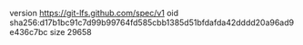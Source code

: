 version https://git-lfs.github.com/spec/v1
oid sha256:d17b1bc91c7d99b99764fd585cbb1385d51bfdafda42dddd20a96ad9e436c7bc
size 29658
